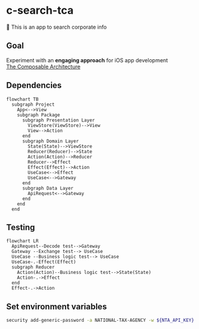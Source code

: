 # c-search-tca
🏢 This is an app to search corporate info

## Goal
Experiment with an **engaging approach** for iOS app development  
[The Composable Architecture](https://github.com/pointfreeco/swift-composable-architecture)

## Dependencies
```mermaid
flowchart TB
  subgraph Project
    App<-->View
    subgraph Package
      subgraph Presentation Layer
        ViewStore(ViewStore)-->View
        View-->Action
      end
      subgraph Domain Layer
        State(State)-->ViewStore
        Reducer(Reducer)-->State
        Action(Action)-->Reducer
        Reducer-->Effect
        Effect(Effect)-->Action
        UseCase<-->Effect
        UseCase<-->Gateway
      end
      subgraph Data Layer
        ApiRequest<-->Gateway
      end
    end
  end
```

## Testing
```mermaid
flowchart LR
  ApiRequest--Decode test-->Gateway
  Gateway --Exchange test--> UseCase
  UseCase --Business logic test--> UseCase
  UseCase-.-Effect(Effect)
  subgraph Reducer
    Action(Action)--Business logic test-->State(State)
    Action-.->Effect
  end
  Effect-.->Action
```

## Set environment variables
```sh
security add-generic-password -a NATIONAL-TAX-AGENCY -w ${NTA_API_KEY} -s NTA-API-KEY
```
